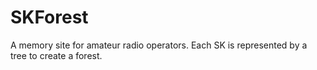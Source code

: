 # SKForest

A memory site for amateur radio operators. Each SK is represented by a tree to create a forest.
